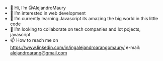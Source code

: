 - 👋 Hi, I’m @AlejandroMaury
- 👀 I’m interested in web development
- 🌱 I’m currently learning Javascript its amazing the big world in this little code
- 💞️ I’m looking to collaborate on tech companies and Iot pojects, javascript 
- 📫 How to reach me on https://www.linkedin.com/in/ingalejandroarangomaury/ e-mail: alejandroarang@gmail.com 

<!---
AlejandroMaury/AlejandroMaury is a ✨ special ✨ repository because its `README.md` (this file) appears on your GitHub profile.
You can click the Preview link to take a look at your changes.
--->
